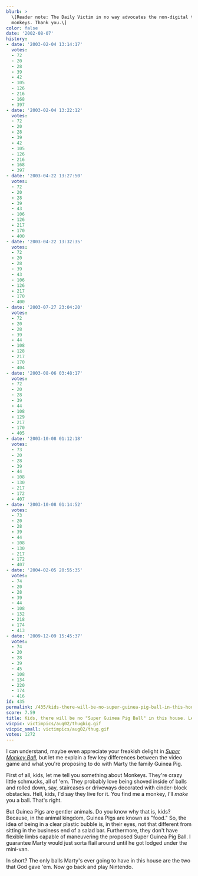 ```yaml
---
blurb: >
  \[Reader note: The Daily Victim in no way advocates the non-digital tormenting of
  monkeys. Thank you.\]
color: false
date: '2002-08-07'
history:
- date: '2003-02-04 13:14:17'
  votes:
  - 72
  - 20
  - 28
  - 39
  - 42
  - 105
  - 126
  - 216
  - 168
  - 397
- date: '2003-02-04 13:22:12'
  votes:
  - 72
  - 20
  - 28
  - 39
  - 42
  - 105
  - 126
  - 216
  - 168
  - 397
- date: '2003-04-22 13:27:50'
  votes:
  - 72
  - 20
  - 28
  - 39
  - 43
  - 106
  - 126
  - 217
  - 170
  - 400
- date: '2003-04-22 13:32:35'
  votes:
  - 72
  - 20
  - 28
  - 39
  - 43
  - 106
  - 126
  - 217
  - 170
  - 400
- date: '2003-07-27 23:04:20'
  votes:
  - 72
  - 20
  - 28
  - 39
  - 44
  - 108
  - 128
  - 217
  - 170
  - 404
- date: '2003-08-06 03:48:17'
  votes:
  - 72
  - 20
  - 28
  - 39
  - 44
  - 108
  - 129
  - 217
  - 170
  - 405
- date: '2003-10-08 01:12:18'
  votes:
  - 73
  - 20
  - 28
  - 39
  - 44
  - 108
  - 130
  - 217
  - 172
  - 407
- date: '2003-10-08 01:14:52'
  votes:
  - 73
  - 20
  - 28
  - 39
  - 44
  - 108
  - 130
  - 217
  - 172
  - 407
- date: '2004-02-05 20:55:35'
  votes:
  - 74
  - 20
  - 28
  - 39
  - 44
  - 108
  - 132
  - 218
  - 174
  - 413
- date: '2009-12-09 15:45:37'
  votes:
  - 74
  - 20
  - 28
  - 39
  - 45
  - 108
  - 134
  - 220
  - 174
  - 416
id: 435
permalink: /435/kids-there-will-be-no-super-guinea-pig-ball-in-this-house-let-me-explain/
score: 7.59
title: Kids, there will be no "Super Guinea Pig Ball" in this house. Let me explain.
vicpic: victimpics/aug02/thugbig.gif
vicpic_small: victimpics/aug02/thug.gif
votes: 1272
---
```


I can understand, maybe even appreciate your freakish delight in [*Super
Monkey
Ball*](http://web.archive.org/web/20020807000000/http://www.gamespy.com/previews/august02/smb2/),
but let me explain a few key differences between the video game and what
you're proposing to do with Marty the family Guinea Pig.

First of all, kids, let me tell you something about Monkeys. They're
crazy little schmucks, all of 'em. They probably love being shoved
inside of balls and rolled down, say, staircases or driveways decorated
with cinder-block obstacles. Hell, kids, I'd say they live for it. You
find me a monkey, I'll *make* you a ball. That's right.

But Guinea Pigs are gentler animals. Do you know why that is, kids?
Because, in the animal kingdom, Guinea Pigs are known as "food." So, the
idea of being in a clear plastic bubble is, in their eyes, not that
different from sitting in the business end of a salad bar. Furthermore,
they don't have flexible limbs capable of maneuvering the proposed Super
Guinea Pig Ball. I guarantee Marty would just sorta flail around until
he got lodged under the mini-van.

In short? The only balls Marty's ever going to have in this house are
the two that God gave 'em. Now go back and play Nintendo.